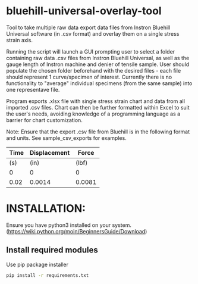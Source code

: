 # bluehill-universal-overlay-tool
Tool to take multiple raw data export data files from Instron Bluehill Universal software (in .csv format) and overlay them on a single stress strain axis. 

Running the script will launch a GUI prompting user to select a folder containing raw data .csv files from Instron Bluehill Universal, as well as the gauge length of Instron machine and denier of tensile sample. User should populate the chosen folder beforehand with the desired files - each file should represent 1 curve/specimen of interest. Currently there is no functionality to "average" individual specimens (from the same sample) into one representave file.

Program exports .xlsx file with single stress strain chart and data from all imported .csv files. Chart can then be further formatted within Excel to suit the user's needs, avoiding knowledge of a programming language as a barrier for chart customization. 

Note: Ensure that the export .csv file from Bluehill is in the following format and units. See sample_csv_exports for examples.

| Time | Displacement | Force  |
|------|--------------|--------|
| (s)  | (in)         | (lbf)  |
| 0    | 0            | 0      |
| 0.02 | 0.0014       | 0.0081 |

# INSTALLATION:
Ensure you have python3 installed on your system. (https://wiki.python.org/moin/BeginnersGuide/Download)

## Install required modules
Use pip package installer
```bash
pip install -r requirements.txt
```

